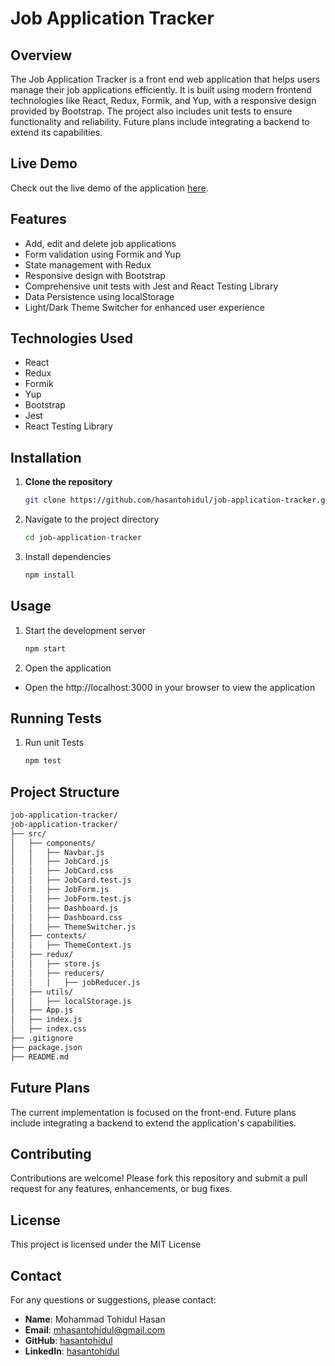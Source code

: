 
# Job Application Tracker

## Overview
The Job Application Tracker is a front end web application that helps users manage their job applications efficiently. It is built using modern frontend technologies like React, Redux, Formik, and Yup, with a responsive design provided by Bootstrap. The project also includes unit tests to ensure functionality and reliability. Future plans include integrating a backend to extend its capabilities.
## Live Demo
Check out the live demo of the application [here](https://hasantohidul-job-application-tracker.netlify.app/).
## Features

- Add, edit and delete job applications
- Form validation using Formik and Yup
- State management with Redux
- Responsive design with Bootstrap
- Comprehensive unit tests with Jest and React Testing Library
- Data Persistence using localStorage
- Light/Dark Theme Switcher for enhanced user experience


## Technologies Used

- React
- Redux
- Formik
- Yup
- Bootstrap
- Jest
- React Testing Library
## Installation

1.  **Clone the repository**
    ```sh
    git clone https://github.com/hasantohidul/job-application-tracker.git
    ```
2. Navigate to the project directory
    ```sh
    cd job-application-tracker
    ```
3. Install dependencies
    ```sh
    npm install
    ```
## Usage

1. Start the development server
    ```sh
    npm start
    ```
2. Open the application
- Open the http://localhost:3000 in your browser to view the application

## Running Tests

1. Run unit Tests
    ```sh
    npm test
    ```
## Project Structure
```sh
job-application-tracker/
job-application-tracker/
├── src/
│   ├── components/
│   │   ├── Navbar.js
│   │   ├── JobCard.js
│   │   ├── JobCard.css
│   │   ├── JobCard.test.js
│   │   ├── JobForm.js
│   │   ├── JobForm.test.js
│   │   ├── Dashboard.js
│   │   ├── Dashboard.css
│   │   ├── ThemeSwitcher.js
│   ├── contexts/
│   │   ├── ThemeContext.js
│   ├── redux/
│   │   ├── store.js
│   │   ├── reducers/
│   │   │   ├── jobReducer.js
│   ├── utils/
│   │   ├── localStorage.js
│   ├── App.js
│   ├── index.js
│   ├── index.css
├── .gitignore
├── package.json
├── README.md
```
## Future Plans
The current implementation is focused on the front-end. Future plans include integrating a backend to extend the application's capabilities.
## Contributing
Contributions are welcome! Please fork this repository and submit a pull request for any features, enhancements, or bug fixes.
## License
This project is licensed under the MIT License
## Contact

For any questions or suggestions, please contact:

- **Name**: Mohammad Tohidul Hasan
- **Email**: [mhasantohidul@gmail.com](mailto:mhasantohidul@gmail.com)
- **GitHub**: [hasantohidul](https://github.com/hasantohidul)
- **LinkedIn**: [hasantohidul](https://www.linkedin.com/in/hasantohidul/)
